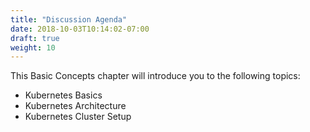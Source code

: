 ```yaml
---
title: "Discussion Agenda"
date: 2018-10-03T10:14:02-07:00
draft: true
weight: 10
---
```


This Basic Concepts chapter will introduce you to the following topics:

* Kubernetes Basics
* Kubernetes Architecture
* Kubernetes Cluster Setup
